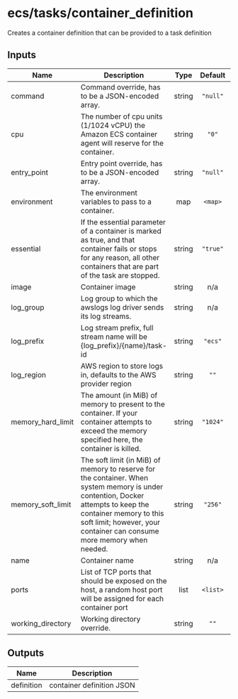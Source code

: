 # ecs/tasks/container_definition

Creates a container definition that can be provided to a task definition

## Inputs

| Name                | Description                                                                                                                                                                                                                           |  Type  | Default  | Required |
| ------------------- | ------------------------------------------------------------------------------------------------------------------------------------------------------------------------------------------------------------------------------------- | :----: | :------: | :------: |
| command             | Command override, has to be a JSON-encoded array.                                                                                                                                                                                     | string | `"null"` |    no    |
| cpu                 | The number of cpu units (1/1024 vCPU) the Amazon ECS container agent will reserve for the container.                                                                                                                                  | string |  `"0"`   |    no    |
| entry\_point        | Entry point override, has to be a JSON-encoded array.                                                                                                                                                                                 | string | `"null"` |    no    |
| environment         | The environment variables to pass to a container.                                                                                                                                                                                     |  map   | `<map>`  |    no    |
| essential           | If the essential parameter of a container is marked as true, and that container fails or stops for any reason, all other containers that are part of the task are stopped.                                                            | string | `"true"` |    no    |
| image               | Container image                                                                                                                                                                                                                       | string |   n/a    |   yes    |
| log\_group          | Log group to which the awslogs log driver sends its log streams.                                                                                                                                                                      | string |   n/a    |   yes    |
| log\_prefix         | Log stream prefix, full stream name will be {log_prefix}/{name}/task-id                                                                                                                                                               | string | `"ecs"`  |    no    |
| log\_region         | AWS region to store logs in, defaults to the AWS provider region                                                                                                                                                                      | string |   `""`   |    no    |
| memory\_hard\_limit | The amount (in MiB) of memory to present to the container. If your container attempts to exceed the memory specified here, the container is killed.                                                                                   | string | `"1024"` |    no    |
| memory\_soft\_limit | The soft limit (in MiB) of memory to reserve for the container. When system memory is under contention, Docker attempts to keep the container memory to this soft limit; however, your container can consume more memory when needed. | string | `"256"`  |    no    |
| name                | Container name                                                                                                                                                                                                                        | string |   n/a    |   yes    |
| ports               | List of TCP ports that should be exposed on the host, a random host port will be assigned for each container port                                                                                                                     |  list  | `<list>` |    no    |
| working\_directory  | Working directory override.                                                                                                                                                                                                           | string |   `""`   |    no    |

## Outputs

| Name       | Description               |
| ---------- | ------------------------- |
| definition | container definition JSON |

